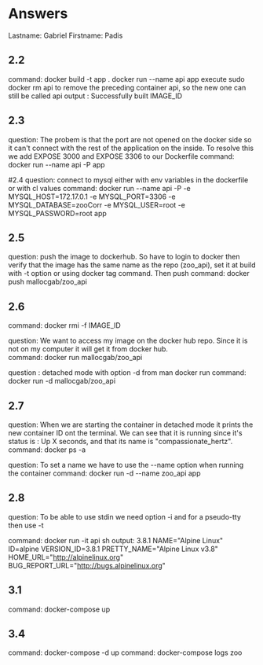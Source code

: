 # Answers

Lastname: Gabriel
Firstname: Padis

## 2.2
command: 
docker build -t app .
docker run --name api app
execute sudo docker rm api to remove the preceding container api, so the new one can still be called api
output : Successfully built IMAGE_ID

## 2.3
question: The probem is that the port are not opened on the docker side so it can't connect with the rest of the application on the inside. To resolve this we add EXPOSE 3000 and EXPOSE 3306 to our Dockerfile
command: docker run --name api -P app

#2.4
question: connect to mysql either with env variables in the dockerfile or with cl values
command: docker run --name api -P -e MYSQL_HOST=172.17.0.1 -e MYSQL_PORT=3306 -e MYSQL_DATABASE=zooCorr -e MYSQL_USER=root -e MYSQL_PASSWORD=root app

## 2.5
question: push the image to dockerhub. So have to login to docker then verify that the image has the same name as the repo (zoo_api), set it at build with -t option or using docker tag command. Then push
command: docker push mallocgab/zoo_api

## 2.6
command: docker rmi -f IMAGE_ID

question: We want to access my image on the docker hub repo. Since it is not on my computer it will get it from docker hub.  
command: docker run mallocgab/zoo_api

question : detached mode with option -d from man docker run
command: docker run -d mallocgab/zoo_api

## 2.7
question: When we are starting the container in detached mode it prints the new container ID ont the terminal. We can see that it is running since it's status is : Up X seconds, and that its name is "compassionate_hertz".
command: docker ps -a

question: To set a name we have to use the --name option when running the container
command: docker run -d --name zoo_api app

## 2.8
question: To be able to use stdin we need option -i and for a pseudo-tty then use -t

command: docker run -it api sh
output: 
3.8.1
NAME="Alpine Linux"
ID=alpine
VERSION_ID=3.8.1
PRETTY_NAME="Alpine Linux v3.8"
HOME_URL="http://alpinelinux.org"
BUG_REPORT_URL="http://bugs.alpinelinux.org"

## 3.1
command: docker-compose up

## 3.4
command: docker-compose -d up
command: docker-compose logs zoo

